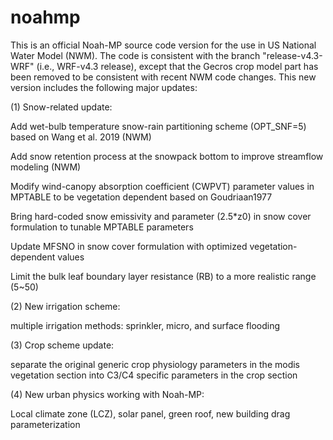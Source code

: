 # noahmp

This is an official Noah-MP source code version for the use in US National Water Model (NWM). The code is consistent with the branch "release-v4.3-WRF" (i.e., WRF-v4.3 release), except that the Gecros crop model part has been removed to be consistent with recent NWM code changes. This new version includes the following major updates:

(1) Snow-related update:

Add wet-bulb temperature snow-rain partitioning scheme (OPT_SNF=5) based on Wang et al. 2019 (NWM)

Add snow retention process at the snowpack bottom to improve streamflow modeling (NWM)

Modify wind-canopy absorption coefficient (CWPVT) parameter values in MPTABLE to be vegetation dependent based on Goudriaan1977

Bring hard-coded snow emissivity and parameter (2.5*z0) in snow cover formulation to tunable MPTABLE parameters

Update MFSNO in snow cover formulation with optimized vegetation-dependent values

Limit the bulk leaf boundary layer resistance (RB) to a more realistic range (5~50)

(2) New irrigation scheme:

multiple irrigation methods: sprinkler, micro, and surface flooding

(3) Crop scheme update: 

separate the original generic crop physiology parameters in the modis vegetation section into C3/C4 specific parameters in the crop section

(4) New urban physics working with Noah-MP:

Local climate zone (LCZ), solar panel, green roof, new building drag parameterization
